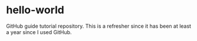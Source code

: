 # hello-world
GitHub guide tutorial repository. 
This is a refresher since it has been at least a year since I used GitHub. 
